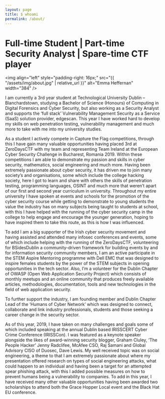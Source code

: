 ```yaml
---
layout: page
title: $ whoami
permalink: /about/
---
```


# Full-time Student | Part-time Security Analyst | Spare-time CTF player

<img align="left" style="padding-right: 16px;" src="{{ "/assets/img/about.jpg" | relative_url }}" alt="Emma Heffernan" width="384" />

I am currently a 3rd year student at Technological University Dublin – Blanchardstown, studying a Bachelor of Science
(Honours) of Computing in Digital Forensics and Cyber Security, but also working as a Security Analyst and supports the
‘full stack’ Vulnerability Management Security as a Service (SaaS) solution provider, edgescan. This year I have worked
hard to develop my skills on web penetration testing, vulnerability management and much more to take with me into my
university studies.

As a student I actively compete in Capture the Flag competitions, through this I have gain many valuable opportunities
having placed 3rd at ZeroDaysCTF with my team and representing Team Ireland at the European Cyber Security Challenge in
Bucharest, Romania 2019. Within these competitions I am able to demonstrate my passion and skills in cyber security,
mathematics, social engineering and much more. Having been extremely passionate about cyber security, it has driven me
to join many society’s and organisations, some which include the college hacking society, here I got to learn and share
with others the skills of penetration testing, programming languages, OSINT and much more that weren’t apart of our
first and second year curriculum in university. Throughout my entire university I have spoken at events and schools for
the promotion of the cyber security course while getting to demonstrate to young students the value the industry has on
many subjects being taught to students at school, with this I have helped with the running of the cyber security camp in
the college to help engage and encourage the younger generation, hoping to have inspired them to take this route, as
this is how I was influenced.

To add I am a big supporter of the Irish cyber security movement and having assisted and attended many infosec
conferences and events, some of which include helping with the running of the ZeroDaysCTF, volunteering for BSidesDublin
a community-driven framework for building events by and for information security community members, I am an active
participate in the STEM Aspire Mentoring programme with Dell EMC that was designed to inspire females students by the
power of the STEM subjects in opening opportunities in the tech sector. Also, I’m a volunteer for the Dublin Chapter of
OWASP (Open Web Application Security Project) which consists of monthly meetups and an online community that produces
freely available articles, methodologies, documentation, tools and new technologies in the field of web application
security.

To further support the industry, I am founding member and Dublin Chapter Lead of the ‘Humans of Cyber Network’ which was
designed to connect, collaborate and link industry professionals, students and those seeking a career change in the
security sector.

As of this year, 2019, I have taken on many challenges and goals some of which included speaking at the annual Dublin
based IRISSCERT Cyber Crime Conference (IRISSCon). I was featured as a keynote speaker alongside the likes of
award-winning security blogger, Graham Cluley, ‘The People Hacker’ Jenny Radclifee, McAfee CSO, Raj Samani and Global
Advisory CISO of Duosec, Dave Lewis. My well received topic was on social engineering, a theme to that I am extremely
passionate about where my presentation offered research on types of social engineering attacks, what could happen to an
individual and having been a target for an attempted spear phishing attack, with this I added possible measures on how
to prevent humans being a vulnerability to companies. To add in this year, I have received many other valuable
opportunities having been awarded two scholarships to attend both the Grace Hopper Local event and the Black Hat EU
conference.
